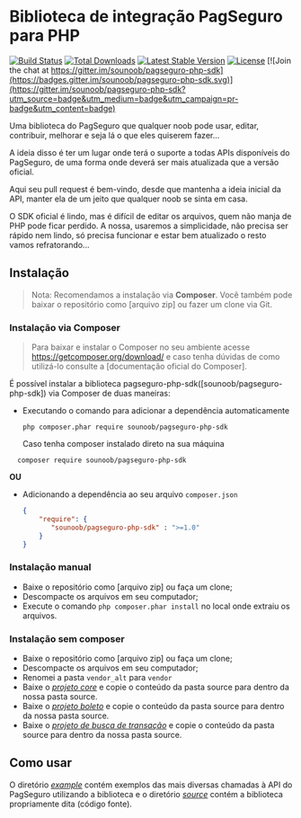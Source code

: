 # Biblioteca de integração PagSeguro para PHP
[![Build Status](https://travis-ci.org/sounoob/pagseguro-php-sdk.svg?branch=master)](https://travis-ci.org/sounoob/pagseguro-php-sdk)
[![Total Downloads](https://poser.pugx.org/sounoob/pagseguro-php-sdk/d/total.svg)](https://packagist.org/packages/sounoob/pagseguro-php-sdk)
[![Latest Stable Version](https://poser.pugx.org/sounoob/pagseguro-php-sdk/v/stable)](https://packagist.org/packages/sounoob/pagseguro-php-sdk)
[![License](https://poser.pugx.org/sounoob/pagseguro-php-sdk/license)](https://packagist.org/packages/sounoob/pagseguro-php-sdk) [![Join the chat at https://gitter.im/sounoob/pagseguro-php-sdk](https://badges.gitter.im/sounoob/pagseguro-php-sdk.svg)](https://gitter.im/sounoob/pagseguro-php-sdk?utm_source=badge&utm_medium=badge&utm_campaign=pr-badge&utm_content=badge)


Uma biblioteca do PagSeguro que qualquer noob pode usar, editar, contribuir, melhorar e seja lá o que eles quiserem fazer... 

A ideia disso é ter um lugar onde terá o suporte a todas APIs disponíveis do PagSeguro, de uma forma onde deverá ser mais atualizada que a versão oficial.

Aqui seu pull request é bem-vindo, desde que mantenha a ideia inicial da API, manter ela de um jeito que qualquer noob se sinta em casa.

O SDK oficial é lindo, mas é difícil de editar os arquivos, quem não manja de PHP pode ficar perdido. A nossa, usaremos a simplicidade, não precisa ser rápido nem lindo, só precisa funcionar e estar bem atualizado o resto vamos refratorando...

## Instalação
> Nota: Recomendamos a instalação via **Composer**. Você também pode baixar o repositório como [arquivo zip] ou fazer um clone via Git.
 
### Instalação via Composer
> Para baixar e instalar o Composer no seu ambiente acesse https://getcomposer.org/download/ e caso tenha dúvidas de como utilizá-lo consulte a [documentação oficial do Composer].

É possível instalar a biblioteca pagseguro-php-sdk([sounoob/pagseguro-php-sdk]) via Composer de duas maneiras:

- Executando o comando para adicionar a dependência automaticamente
  ```
  php composer.phar require sounoob/pagseguro-php-sdk
  ```
  Caso tenha composer instalado direto na sua máquina
```
  composer require sounoob/pagseguro-php-sdk
  ```

**OU**

- Adicionando a dependência ao seu arquivo ```composer.json```
  ```composer.json
  {
      "require": {
         "sounoob/pagseguro-php-sdk" : ">=1.0"
      }
  }
  ```
 
### Instalação manual
 - Baixe o repositório como [arquivo zip] ou faça um clone;
 - Descompacte os arquivos em seu computador;
 - Execute o comando ```php composer.phar install``` no local onde extraiu os arquivos.
 
### Instalação sem composer
 - Baixe o repositório como [arquivo zip] ou faça um clone;
 - Descompacte os arquivos em seu computador;
 - Renomei a pasta `vendor_alt` para `vendor`
 - Baixe o *[projeto core](https://github.com/sounoob/pagseguro-php-sdk-core)* e copie o conteúdo da pasta source para dentro da nossa pasta source.  
 - Baixe o *[projeto boleto](https://github.com/sounoob/pagseguro-php-sdk-boleto)* e copie o conteúdo da pasta source para dentro da nossa pasta source.    
 - Baixe o *[projeto de busca de transação](https://github.com/sounoob/pagseguro-php-sdk-search-transaction)* e copie o conteúdo da pasta source para dentro da nossa pasta source.  
 
 Como usar
 ---------
 O diretório *[example](example)* contém exemplos das mais diversas chamadas à API do PagSeguro utilizando a biblioteca e o diretório *[source](source)* contém a biblioteca propriamente dita (código fonte).
